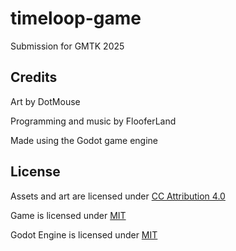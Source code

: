 # timeloop-game

Submission for GMTK 2025


## Credits

Art by DotMouse

Programming and music by FlooferLand

Made using the Godot game engine


## License

Assets and art are licensed under [CC Attribution 4.0](./LICENSE-ART)

Game is licensed under [MIT](./LICENSE)

Godot Engine is licensed under [MIT](https://godotengine.org/license)
